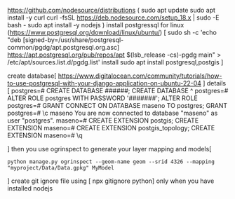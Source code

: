 https://github.com/nodesource/distributions
(
    sudo apt update
sudo apt install -y curl
curl -fsSL https://deb.nodesource.com/setup_18.x | sudo -E bash -
sudo apt install -y nodejs
)
install postgressql for linux (https://www.postgresql.org/download/linux/ubuntu/)
[
sudo sh -c 'echo "deb [signed-by=/usr/share/postgresql-common/pgdg/apt.postgresql.org.asc] https://apt.postgresql.org/pub/repos/apt $(lsb_release -cs)-pgdg main" > /etc/apt/sources.list.d/pgdg.list'
install sudo apt  install postgresql,postgis 
]

create database[
    https://www.digitalocean.com/community/tutorials/how-to-use-postgresql-with-your-django-application-on-ubuntu-22-04
]
details [
postgres=# CREATE DATABASE ######;
CREATE DATABASE                                                ^
postgres=# ALTER ROLE postgres WITH PASSWORD '#######';
ALTER ROLE
postgres=# GRANT CONNECT ON DATABASE maseno TO postgres;
GRANT
postgres=# \c maseno
You are now connected to database "maseno" as user "postgres".
maseno=# CREATE EXTENSION postgis;
CREATE EXTENSION
maseno=# CREATE EXTENSION postgis_topology;
CREATE EXTENSION
maseno=# \q

]
then you use ogrinspect to generate your layer mapping and models[

    python manage.py ogrinspect --geom-name geom --srid 4326 --mapping "myproject/Data/Data.gpkg" MyModel
]
create git ignore file using [ npx gitignore python] only when you have installed nodejs
